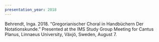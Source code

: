 ```yaml
---
presentation_year: 2018
---
```

Behrendt, Inga. 2018. “Gregorianischer Choral in Handbüchern Der Notationskunde.” Presented at the IMS Study Group Meeting for Cantus Planus, Linnaeus University, Växjö, Sweden, August 7.
